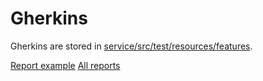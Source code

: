 # Gherkins

Gherkins are stored in [service/src/test/resources/features](../service/src/test/resources/features).

[Report example](https://reports.cucumber.io/reports/e72d37af-6aea-4694-889b-3d9283617d00)
[All reports](https://reports.cucumber.io/report-collections/798b6017-d10a-4416-9ac4-d00a04f1f162)